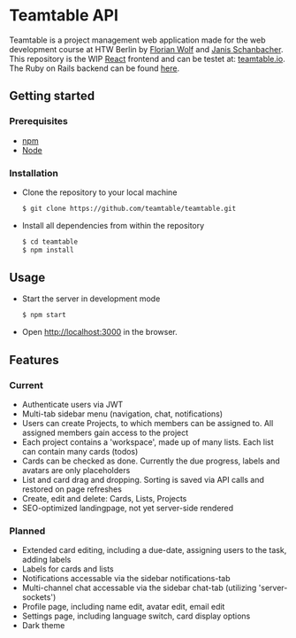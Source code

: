 # Teamtable API

Teamtable is a project management web application made for the web development course at HTW Berlin by [Florian Wolf](https://github.com/flo-wolf) and [Janis Schanbacher](https://github.com/janis-schanbacher).
This repository is the WIP [React](https://reactjs.org/) frontend and can be testet at: [teamtable.io](http://teamtable.io). The Ruby on Rails backend can be found [here](https://github.com/teamtable/teamtable-api).

## Getting started

### Prerequisites
- [npm](https://www.npmjs.com/package/npm)
- [Node](https://nodejs.org/en/)

### Installation

- Clone the repository to your local machine
  ```sh
  $ git clone https://github.com/teamtable/teamtable.git
  ```
- Install all dependencies from within the repository
  ```sh
  $ cd teamtable
  $ npm install
  ```
## Usage
- Start the server in development mode
  ```sh
  $ npm start
  ```
- Open [http://localhost:3000](http://localhost:3000) in the browser.


## Features

### Current
- Authenticate users via JWT
- Multi-tab sidebar menu (navigation, chat, notifications)
- Users can create Projects, to which members can be assigned to. All assigned members gain access to the project
- Each project contains a 'workspace', made up of many lists. Each list can contain many cards (todos)
- Cards can be checked as done. Currently the due progress, labels and avatars are only placeholders
- List and card drag and dropping. Sorting is saved via API calls and restored on page refreshes
- Create, edit and delete: Cards, Lists, Projects
- SEO-optimized landingpage, not yet server-side rendered

### Planned
- Extended card editing, including a due-date, assigning users to the task, adding labels
- Labels for cards and lists
- Notifications accessable via the sidebar notifications-tab
- Multi-channel chat accessable via the sidebar chat-tab (utilizing 'server-sockets')
- Profile page, including name edit, avatar edit, email edit
- Settings page, including language switch, card display options
- Dark theme
